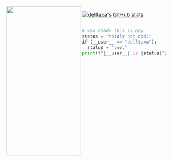 
<img align="left" src="https://user-images.githubusercontent.com/114283067/203141997-8abee3de-e764-46ca-919d-adaf6ddfaef0.png" data-canonical-src="https://gyazo.com/eb5c5741b6a9a16c692170a41a49c858.png" width="200" height="400" />


[![delltaxa's GitHub stats](https://github-readme-stats.vercel.app/api?username=delltaxa)](https://github.com/delltaxa/read-me)


```python

# who reads this is gay
status = "totaly not cool"
if (__user__ == "delltaxa"):
  status = "cool"
print(f"{__user__} is {status}")
```
